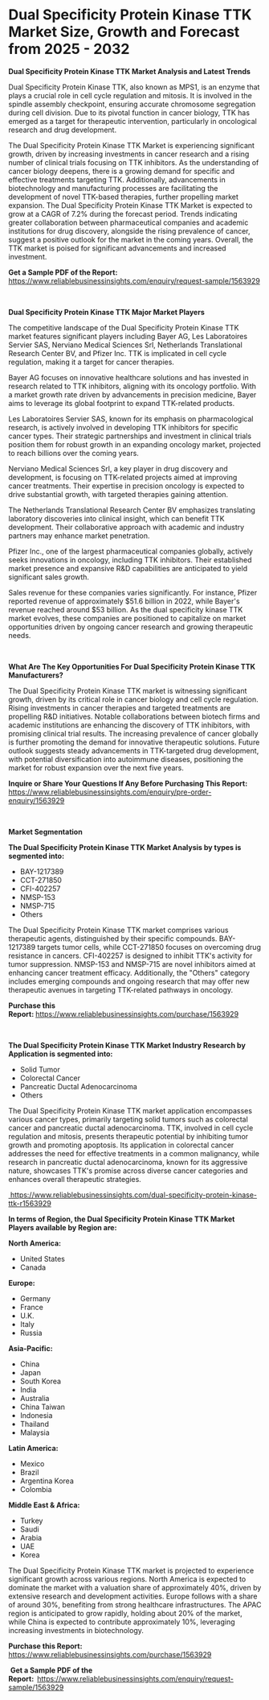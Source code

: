 <p><h1>Dual Specificity Protein Kinase TTK Market Size, Growth and Forecast from 2025 - 2032</h1></p><p><strong>Dual Specificity Protein Kinase TTK Market Analysis and Latest Trends</strong></p>
<p><p>Dual Specificity Protein Kinase TTK, also known as MPS1, is an enzyme that plays a crucial role in cell cycle regulation and mitosis. It is involved in the spindle assembly checkpoint, ensuring accurate chromosome segregation during cell division. Due to its pivotal function in cancer biology, TTK has emerged as a target for therapeutic intervention, particularly in oncological research and drug development.</p><p>The Dual Specificity Protein Kinase TTK Market is experiencing significant growth, driven by increasing investments in cancer research and a rising number of clinical trials focusing on TTK inhibitors. As the understanding of cancer biology deepens, there is a growing demand for specific and effective treatments targeting TTK. Additionally, advancements in biotechnology and manufacturing processes are facilitating the development of novel TTK-based therapies, further propelling market expansion. The Dual Specificity Protein Kinase TTK Market is expected to grow at a CAGR of 7.2% during the forecast period. Trends indicating greater collaboration between pharmaceutical companies and academic institutions for drug discovery, alongside the rising prevalence of cancer, suggest a positive outlook for the market in the coming years. Overall, the TTK market is poised for significant advancements and increased investment.</p></p>
<p><strong>Get a Sample PDF of the Report:&nbsp;</strong> <a href="https://www.reliablebusinessinsights.com/enquiry/request-sample/1563929?utm_campaign=2892&utm_medium=2&utm_source=Github&utm_content=ia&utm_term=19042025&utm_id=dual-specificity-protein-kinase-ttk">https://www.reliablebusinessinsights.com/enquiry/request-sample/1563929</a></p>
<p>&nbsp;</p>
<p><strong>Dual Specificity Protein Kinase TTK Major Market Players</strong></p>
<p><p>The competitive landscape of the Dual Specificity Protein Kinase TTK market features significant players including Bayer AG, Les Laboratoires Servier SAS, Nerviano Medical Sciences Srl, Netherlands Translational Research Center BV, and Pfizer Inc. TTK is implicated in cell cycle regulation, making it a target for cancer therapies.</p><p>Bayer AG focuses on innovative healthcare solutions and has invested in research related to TTK inhibitors, aligning with its oncology portfolio. With a market growth rate driven by advancements in precision medicine, Bayer aims to leverage its global footprint to expand TTK-related products.</p><p>Les Laboratoires Servier SAS, known for its emphasis on pharmacological research, is actively involved in developing TTK inhibitors for specific cancer types. Their strategic partnerships and investment in clinical trials position them for robust growth in an expanding oncology market, projected to reach billions over the coming years.</p><p>Nerviano Medical Sciences Srl, a key player in drug discovery and development, is focusing on TTK-related projects aimed at improving cancer treatments. Their expertise in precision oncology is expected to drive substantial growth, with targeted therapies gaining attention.</p><p>The Netherlands Translational Research Center BV emphasizes translating laboratory discoveries into clinical insight, which can benefit TTK development. Their collaborative approach with academic and industry partners may enhance market penetration.</p><p>Pfizer Inc., one of the largest pharmaceutical companies globally, actively seeks innovations in oncology, including TTK inhibitors. Their established market presence and expansive R&D capabilities are anticipated to yield significant sales growth.</p><p>Sales revenue for these companies varies significantly. For instance, Pfizer reported revenue of approximately $51.6 billion in 2022, while Bayer's revenue reached around $53 billion. As the dual specificity kinase TTK market evolves, these companies are positioned to capitalize on market opportunities driven by ongoing cancer research and growing therapeutic needs.</p></p>
<p>&nbsp;</p>
<p><strong>What Are The Key Opportunities For Dual Specificity Protein Kinase TTK Manufacturers?</strong></p>
<p><p>The Dual Specificity Protein Kinase TTK market is witnessing significant growth, driven by its critical role in cancer biology and cell cycle regulation. Rising investments in cancer therapies and targeted treatments are propelling R&D initiatives. Notable collaborations between biotech firms and academic institutions are enhancing the discovery of TTK inhibitors, with promising clinical trial results. The increasing prevalence of cancer globally is further promoting the demand for innovative therapeutic solutions. Future outlook suggests steady advancements in TTK-targeted drug development, with potential diversification into autoimmune diseases, positioning the market for robust expansion over the next five years.</p></p>
<p><strong>Inquire or Share Your Questions If Any Before Purchasing This Report:</strong> <a href="https://www.reliablebusinessinsights.com/enquiry/pre-order-enquiry/1563929?utm_campaign=2892&utm_medium=2&utm_source=Github&utm_content=ia&utm_term=19042025&utm_id=dual-specificity-protein-kinase-ttk">https://www.reliablebusinessinsights.com/enquiry/pre-order-enquiry/1563929</a></p>
<p>&nbsp;</p>
<p><strong>Market Segmentation</strong></p>
<p><strong>The Dual Specificity Protein Kinase TTK Market Analysis by types is segmented into:</strong></p>
<p><ul><li>BAY-1217389</li><li>CCT-271850</li><li>CFI-402257</li><li>NMSP-153</li><li>NMSP-715</li><li>Others</li></ul></p>
<p><p>The Dual Specificity Protein Kinase TTK market comprises various therapeutic agents, distinguished by their specific compounds. BAY-1217389 targets tumor cells, while CCT-271850 focuses on overcoming drug resistance in cancers. CFI-402257 is designed to inhibit TTK's activity for tumor suppression. NMSP-153 and NMSP-715 are novel inhibitors aimed at enhancing cancer treatment efficacy. Additionally, the "Others" category includes emerging compounds and ongoing research that may offer new therapeutic avenues in targeting TTK-related pathways in oncology.</p></p>
<p><strong>Purchase this Report:&nbsp;</strong><a href="https://www.reliablebusinessinsights.com/purchase/1563929?utm_campaign=2892&utm_medium=2&utm_source=Github&utm_content=ia&utm_term=19042025&utm_id=dual-specificity-protein-kinase-ttk">https://www.reliablebusinessinsights.com/purchase/1563929</a></p>
<p>&nbsp;</p>
<p><strong>The Dual Specificity Protein Kinase TTK Market Industry Research by Application is segmented into:</strong></p>
<p><ul><li>Solid Tumor</li><li>Colorectal Cancer</li><li>Pancreatic Ductal Adenocarcinoma</li><li>Others</li></ul></p>
<p><p>The Dual Specificity Protein Kinase TTK market application encompasses various cancer types, primarily targeting solid tumors such as colorectal cancer and pancreatic ductal adenocarcinoma. TTK, involved in cell cycle regulation and mitosis, presents therapeutic potential by inhibiting tumor growth and promoting apoptosis. Its application in colorectal cancer addresses the need for effective treatments in a common malignancy, while research in pancreatic ductal adenocarcinoma, known for its aggressive nature, showcases TTK's promise across diverse cancer categories and enhances overall therapeutic strategies.</p></p>
<p><a href="https://www.reliablebusinessinsights.com/dual-specificity-protein-kinase-ttk-r1563929?utm_campaign=2892&utm_medium=2&utm_source=Github&utm_content=ia&utm_term=19042025&utm_id=dual-specificity-protein-kinase-ttk">&nbsp;https://www.reliablebusinessinsights.com/dual-specificity-protein-kinase-ttk-r1563929</a></p>
<p><strong>In terms of Region, the Dual Specificity Protein Kinase TTK Market Players available by Region are:</strong></p>
<p>
    <p> <strong> North America: </strong>
        <ul>
            <li>United States</li>
            <li>Canada</li>
        </ul>
        </p> 
    <p> <strong> Europe: </strong>
        <ul>
            <li>Germany</li>
            <li>France</li>
            <li>U.K.</li>
            <li>Italy</li>
            <li>Russia</li>
        </ul>
        </p> 
    <p> <strong> Asia-Pacific: </strong>
        <ul>
            <li>China</li>
            <li>Japan</li>
            <li>South Korea</li>
            <li>India</li>
            <li>Australia</li>
            <li>China Taiwan</li>
            <li>Indonesia</li>
            <li>Thailand</li>
            <li>Malaysia</li>
        </ul>
        </p> 
    <p> <strong> Latin America: </strong>
        <ul>
            <li>Mexico</li>
            <li>Brazil</li>
            <li>Argentina Korea</li>
            <li>Colombia</li>
        </ul>
        </p> 
    <p> <strong> Middle East & Africa: </strong>
        <ul>
            <li>Turkey</li>
            <li>Saudi</li>
            <li>Arabia</li>
            <li>UAE</li>
            <li>Korea</li>
        </ul>
    </p>
    </p>
<p><p>The Dual Specificity Protein Kinase TTK market is projected to experience significant growth across various regions. North America is expected to dominate the market with a valuation share of approximately 40%, driven by extensive research and development activities. Europe follows with a share of around 30%, benefiting from strong healthcare infrastructures. The APAC region is anticipated to grow rapidly, holding about 20% of the market, while China is expected to contribute approximately 10%, leveraging increasing investments in biotechnology.</p></p>
<p><strong>Purchase this Report: </strong><a href="https://www.reliablebusinessinsights.com/purchase/1563929?utm_campaign=2892&utm_medium=2&utm_source=Github&utm_content=ia&utm_term=19042025&utm_id=dual-specificity-protein-kinase-ttk">https://www.reliablebusinessinsights.com/purchase/1563929</a></p>
<p>&nbsp;<strong>Get a Sample PDF of the Report:&nbsp;&nbsp;</strong><a href="https://www.reliablebusinessinsights.com/enquiry/request-sample/1563929?utm_campaign=2892&utm_medium=2&utm_source=Github&utm_content=ia&utm_term=19042025&utm_id=dual-specificity-protein-kinase-ttk">https://www.reliablebusinessinsights.com/enquiry/request-sample/1563929</a></p>
<p><strong></strong></p>
<p><p></p><p></p><p></p></p>